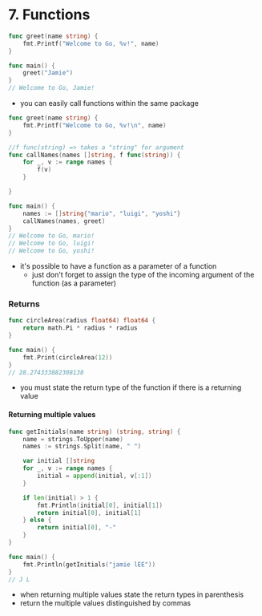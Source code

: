 # 7. Functions

```go
func greet(name string) {
	fmt.Printf("Welcome to Go, %v!", name)
}

func main() {
	greet("Jamie")
}
// Welcome to Go, Jamie!
```

- you can easily call functions within the same package



```go
func greet(name string) {
	fmt.Printf("Welcome to Go, %v!\n", name)
}

//f func(string) => takes a "string" for argument
func callNames(names []string, f func(string)) {
	for _, v := range names {
		f(v)
	}

}

func main() {
	names := []string{"mario", "luigi", "yoshi"}
	callNames(names, greet)
}
// Welcome to Go, mario!
// Welcome to Go, luigi!
// Welcome to Go, yoshi!
```

- it's possible to have a function as a parameter of a function
  - just don't forget to assign the type of the incoming argument of the function (as a parameter)



### Returns

```go
func circleArea(radius float64) float64 {
	return math.Pi * radius * radius
}

func main() {
	fmt.Print(circleArea(12))
}
// 28.274333882308138
```

- you must state the return type of the function if there is a returning value



#### Returning multiple values

```go
func getInitials(name string) (string, string) {
	name = strings.ToUpper(name)
	names := strings.Split(name, " ")

	var initial []string
	for _, v := range names {
		initial = append(initial, v[:1])
	}

	if len(initial) > 1 {
		fmt.Println(initial[0], initial[1])
		return initial[0], initial[1]
	} else {
		return initial[0], "-"
	}
}

func main() {
	fmt.Println(getInitials("jamie lEE"))
}
// J L
```

- when returning multiple values state the return types in parenthesis
- return the multiple values distinguished by commas


